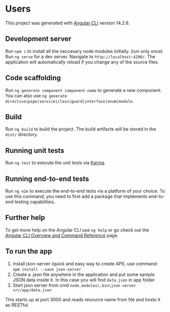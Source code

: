 # Users

This project was generated with [Angular CLI](https://github.com/angular/angular-cli) version 14.2.6.

## Development server

Run `npm i` to install all the neccesary node modules initially. (run only once)
Run `ng serve` for a dev server. Navigate to `http://localhost:4200/`. The application will automatically reload if you change any of the source files.

## Code scaffolding

Run `ng generate component component-name` to generate a new component. You can also use `ng generate directive|pipe|service|class|guard|interface|enum|module`.

## Build

Run `ng build` to build the project. The build artifacts will be stored in the `dist/` directory.

## Running unit tests

Run `ng test` to execute the unit tests via [Karma](https://karma-runner.github.io).

## Running end-to-end tests

Run `ng e2e` to execute the end-to-end tests via a platform of your choice. To use this command, you need to first add a package that implements end-to-end testing capabilities.

## Further help

To get more help on the Angular CLI use `ng help` or go check out the [Angular CLI Overview and Command Reference](https://angular.io/cli) page.

## To run the app

1. install json-server (quick and easy way to create API), use command:  `npm install --save json-server`
2. Create a .json file anywhere in the application and put some sample JSON data inside it. In this case you will find `data.json` in app folder
3. Start json server from cmd
            `node_modules\.bin\json-server src/app/data.json`

This starts up at port 3000 and reads resource name from file and hosts it as RESTful
